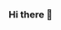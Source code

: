 ### Hi there 👋

<!--
**shibowe/shibowe** is a ✨ _special_ ✨ repository because its `README.md` (this file) appears on your GitHub profile.

Here are some ideas to get you started:

- 🔭 I’m currently working on KucodeAI
- 🌱 I’m currently learning DataBase、Azure Fundamental
- 👯 I’m looking to collaborate on WinEcos with Xiaodi Yan
- 🤔 I’m looking for help with ...
- 💬 Ask me about ...
- 📫 How to reach me: ...
- 😄 Pronouns: ...
- ⚡ Fun fact: ...
-->
